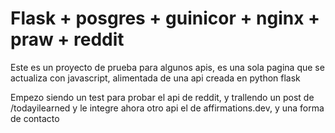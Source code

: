 # Flask + posgres + guinicor + nginx + praw + reddit

Este es un proyecto de prueba para algunos apis, es una sola pagina que se actualiza con javascript, alimentada de una api creada en python flask

Empezo siendo un test para probar el api de reddit, y trallendo un post de /todayilearned y le integre ahora otro api el de affirmations.dev, y una 
forma de contacto


